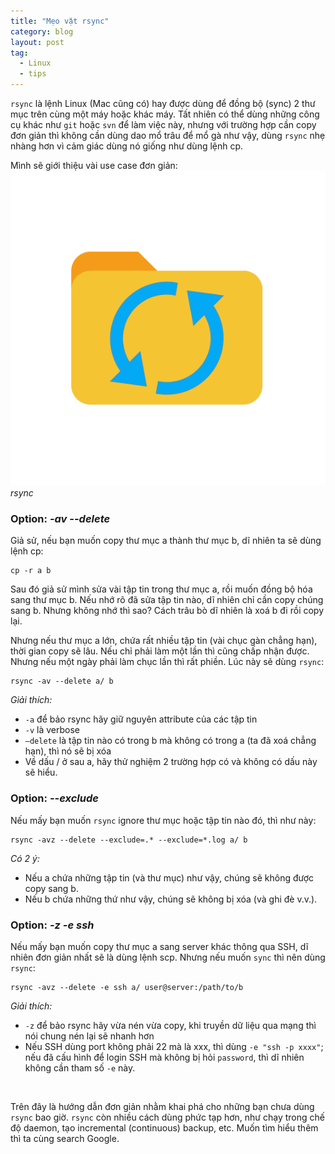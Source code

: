 ```yaml
---
title: "Mẹo vặt rsync"
category: blog
layout: post
tag:
  - Linux
  - tips
---
```


`rsync` là lệnh Linux (Mac cũng có) hay được dùng để đồng bộ (sync) 2 thư mục trên cùng một máy hoặc khác máy. Tất nhiên có thể dùng những công cụ khác như `git` hoặc `svn` để làm việc này, nhưng với trường hợp cần copy đơn giản thì không cần dùng dao mổ trâu để mổ gà như vậy, dùng `rsync` nhẹ nhàng hơn vì cảm giác dùng nó giống như dùng lệnh cp.

Mình sẽ giới thiệu vài use case đơn giản:
![rsync](/assets/images/rsync.svg)*rsync*

### Option: *-av --delete*
Giả sử, nếu bạn muốn copy thư mục a thành thư mục b, dĩ nhiên ta sẽ dùng lệnh cp:
```
cp -r a b
```

Sau đó giả sử mình sửa vài tập tin trong thư mục a, rồi muốn đồng bộ hóa sang thư mục b. Nếu nhớ rõ đã sửa tập tin nào, dĩ nhiên chỉ cần copy chúng sang b. Nhưng không nhớ thì sao? Cách trâu bò dĩ nhiên là xoá b đi rồi copy lại.

Nhưng nếu thư mục a lớn, chứa rất nhiều tập tin (vài chục gàn chẳng hạn), thời gian copy sẽ lâu. Nếu chỉ phải làm một lần thì cũng chấp nhận được. Nhưng nếu một ngày phải làm chục lần thì rất phiền. Lúc này sẽ dùng `rsync`:

```
rsync -av --delete a/ b
```

*Giải thích:*
* `-a` để bảo rsync hãy giữ nguyên attribute của các tập tin
* `-v` là verbose
* `–delete` là tập tin nào có trong b mà không có trong a (ta đã xoá chẳng hạn), thì nó sẽ bị xóa
* Về dấu / ở sau a, hãy thử nghiệm 2 trường hợp có và không có dấu này sẽ hiểu.

### Option: *--exclude*
Nếu mấy bạn muốn `rsync` ignore thư mục hoặc tập tin nào đó, thì như này:
```
rsync -avz --delete --exclude=.* --exclude=*.log a/ b
```
*Có 2 ý:*
* Nếu a chứa những tập tin (và thư mục) như vậy, chúng sẽ không được copy sang b.
* Nếu b chứa những thứ như vậy, chúng sẽ không bị xóa (và ghi đè v.v.).

### Option: *-z -e ssh*
Nếu mấy bạn muốn copy thư mục a sang server khác thông qua SSH, dĩ nhiên đơn giản nhất sẽ là dùng lệnh scp. Nhưng nếu muốn `sync` thì nên dùng `rsync`:
```
rsync -avz --delete -e ssh a/ user@server:/path/to/b
```
*Giải thích:*
* `-z` để bảo rsync hãy vừa nén vừa copy, khi truyền dữ liệu qua mạng thì nói chung nén lại sẽ nhanh hơn
* Nếu SSH dùng port không phải 22 mà là xxx, thì dùng `-e "ssh -p xxxx"`; nếu đã cấu hình để login SSH mà không bị hỏi `password`, thì dĩ nhiên không cần tham số `-e` này.
<br/>

Trên đây là hướng dẫn đơn giản nhằm khai phá cho những bạn chưa dùng `rsync` bao giờ.  `rsync` còn nhiều cách dùng phức tạp hơn, như chạy trong chế độ daemon, tạo incremental (continuous) backup, etc. Muốn tìm hiểu thêm thì ta cùng search Google.